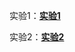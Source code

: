 



实验1：**[实验1](https://github.com/hfx123456/Android/tree/master/Android_hello%2Cworld)**

实验2：**[实验2](https://github.com/hfx123456/Android/tree/master/Android_Layout)**

